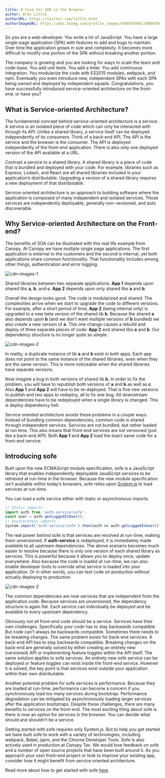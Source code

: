 ```yaml
---
title: A Case for SOA in the Browser
author: Bret Little
authorURL: https://twitter.com/little_bret
authorImageURL: https://pbs.twimg.com/profile_images/950593946178080768/eaNp6p-u_400x400.jpg
---
```


So you are a web-developer. You write a lot of JavaScript. You have a large single-page application (SPA) with features to add and bugs to maintain. Over time the application grows in size and complexity. It becomes more difficult to modify one portion of the SPA without breaking another portion.

The company is growing and you are looking for ways to scale the team and code-base. You add unit tests. You add a linter. You add continuous integration. You modularize the code with ES2015 modules, webpack, and npm. Eventually you even introduce new, independent SPAs with each SPA being owned and deployed by independent squads. Congratulations, you have successfully introduced service-oriented architecture on the front-end, or have you?

## What is Service-oriented Architecture?

The fundamental concept behind service-oriented architecture is a service. A service is an isolated piece of code which can only be interacted with through its API. Unlike a shared library, a service itself can be deployed independently of its consumers. Think of a back-end API. The API is the service and the browser is the consumer. The API is deployed independently of the front-end application. There is also only one deployed version of the API available at a URL.

Contrast a service to a shared library. A shared library is a piece of code that is bundled and deployed with your code. For example, libraries such as Express, Lodash, and React are all shared libraries included in your application’s distributable. Upgrading a version of a shared library requires a new deployment of that distributable.

Service-oriented architecture is an approach to building software where the application is composed of many independent and isolated services. Those services are independently deployable, generally non-versioned, and auto discoverable.

## Why Service-oriented Architecture on the Front-end?

The benefits of SOA can be illustrated with this real life example from Canopy. At Canopy we have multiple single page applications. The first application is external to the customers and the second is internal, yet both applications share common functionality. That functionality includes among other things, authentication and error logging.

<img src="https://cdn-images-1.medium.com/max/1600/1*itLASVdD-5a3fm56hfltYQ.png"
     alt="cdn-images-1"
/>

<p style={{color: 'gray', fontSize: '15px', fontStyle: 'italic'}}>Shared libraries between two separate applications. <strong>App 1</strong> depends upon shared libs <strong>a</strong>, <strong>b</strong>, and <strong>c</strong>. <strong>App 2</strong> depends upon only shared libs <strong>a</strong> and <strong>b</strong>.</p>

Overall the design looks good. The code is modularized and shared. The complexities arrive when we start to upgrade the code to different versions. For example, after a short period of time, <strong>App 2</strong> (being internal only) is upgraded to a new beta version of the shared lib <strong>b</strong>. Because the shared <strong>a</strong> also depends upon <strong>b</strong> (and we don’t want multiple versions of <strong>b</strong> bundled) we also create a new version of <strong>a</strong>. This one change causes a rebuild and deploy of three separate pieces of code: <strong>App 2</strong> and shared libs <strong>a</strong> and <strong>b</strong>. Our dependency structure is no longer quite so simple.

<img src="https://cdn-images-1.medium.com/max/1600/1*T5YHqkoZApSvC32jVS0osw.png"
     alt="cdn-images-2"
/>

<p style={{color: 'gray', fontSize: '15px', fontStyle: 'italic'}}>In reality, a duplicate instance of lib <strong>a</strong> and <strong>b</strong> exist in both apps. Each app does not point to the same instance of the shared libraries, even when they are the same version. This is more noticeable when the shared libraries have separate versions.</p>

Now imagine a bug in both versions of shared lib <strong>b</strong>. In order to fix the problem, you will have to republish both versions of <strong>a</strong> and <strong>b</strong> as well as <strong>c</strong>. Also <strong>App 1</strong> and <strong>App 2</strong> will have to be re-deployed. That is five new versions to publish and two apps to redeploy, all to fix one bug. All downstream dependencies have to be redeployed when a single library is changed. This is deploy dependency hell.

Service oriented architecture avoids these problems in a couple ways. Instead of bundling common dependencies, common code is shared through independent services. Services are not bundled, but rather loaded at run time. This also means that front-end services are not versioned (just like a back-end API). Both <strong>App 1</strong> and <strong>App 2</strong> load the exact same code for a front-end service.

## Introducing sofe

Built upon the new ECMAScript module specification, sofe is a JavaScript library that enables independently deployable JavaScript services to be retrieved at run-time in the browser. Because the new module specification isn’t available within today’s browsers, sofe relies upon [System.js](https://github.com/systemjs/systemjs) to load services at run-time.

You can load a sofe service either with static or asynchronous imports.

```js
// Static imports
import auth from 'auth-service!sofe';
const user = auth.getLoggedInUser();
// Asynchronous imports
System.import('auth-service!sofe').then(auth => auth.getLoggedInUser());
```

The real power behind sofe is that services are resolved at run-time, making them unversioned. If <strong>auth-service</strong> is redeployed, it is immediately made available to all upstream dependencies. The above scenario becomes much easier to resolve because there is only one version of each shared library as services. This is powerful because it allows you to deploy once, update everywhere. Also because the code is loaded at run-time, we can also enable developer tools to override what service is loaded into your application. Or in other words, you can test code on production without actually deploying to production.

<img src="https://cdn-images-1.medium.com/max/1600/1*o7IS8yKgYKSDc2w7VpyZFw.png"
     alt="cdn-images-2"
/>

<p style={{color: 'gray', fontSize: '15px', fontStyle: 'italic'}}>The common dependencies are now services that are independent from the application code. Because services are unversioned, the dependency structure is again flat. Each service can individually be deployed and be available to every upstream dependency.</p>

Obviously not all front-end code should be a service. Services have their own challenges. Specifically your code has to stay backwards compatible. But code can’t always be backwards compatible. Sometimes there needs to be breaking changes. The same problem exists for back-end services. A back-end API has to stay backwards compatible. Breaking changes on the back-end are generally solved by either creating an entirely new (versioned) API or implementing feature toggles within the API itself. The same solution applies to sofe services. An entirely new sofe service can be deployed or feature toggles can exist inside the front-end service. However it is solved, the key point is that services exist outside your application within their own distributable.

Another potential problem for sofe services is performance. Because they are loaded at run-time, performance can become a concern if you synchronously load too many services during bootstrap. Performance degradation can be mitigated by asynchronously loading larger services after the application bootstraps. Despite these challenges, there are many benefits to services on the front-end. The most exciting thing about sofe is there is now an option for services in the browser. You can decide what should and shouldn’t be a service.

Getting started with sofe requires only System.js. But to help you get started we have built sofe to work with a variety of technologies, including webpack, Babel, jspm, and the Chrome Developer Tools. Sofe is also actively used in production at Canopy Tax. We would love feedback on sofe and a number of open source projects that have been built around it. As you approach your next front-end project or look to improve your existing app, consider how it might benefit from service oriented architecture.

Read more about how to get started with sofe [here](https://github.com/CanopyTax/sofe).
